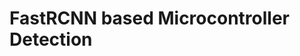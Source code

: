 # FastRCNN based Microcontroller Detection
[](https://github.com/Shahrullo/FastRCNN_based_Microcontroller_Detection/blob/main/test_predictions/4.jpg)
